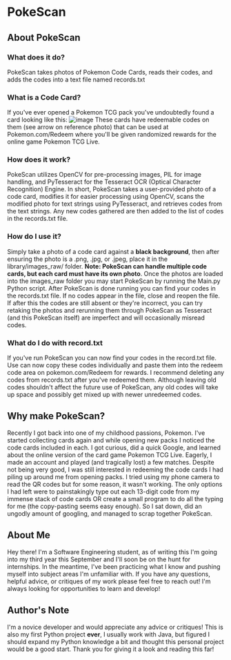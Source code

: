 # PokeScan

## About PokeScan

### What does it do?
PokeScan takes photos of Pokemon Code Cards, reads their codes, and adds the codes into a text file named records.txt

### What is a Code Card?
If you've ever opened a Pokemon TCG pack you've undoubtedly found a card looking like this:
![image](https://github.com/user-attachments/assets/10495c46-a16c-491a-b0f6-ece4c812066c)
These cards have redeemable codes on them (see arrow on reference photo) that can be used at Pokemon.com/Redeem where you'll be given randomized rewards for the online game Pokemon TCG Live.

### How does it work?
PokeScan utilizes OpenCV for pre-processing images, PIL for image handling, and PyTesseract for the Tesseract OCR (Optical Character Recognition) Engine. In short, PokeScan takes a user-provided photo of a code card, modifies it for easier processing using OpenCV, scans the modified photo for text strings using PyTesseract, and retrieves codes from the text strings. Any new codes gathered are then added to the list of codes in the records.txt file.

### How do I use it?
Simply take a photo of a code card against a **black background**, then after ensuring the photo is a .png, .jpg, or .jpeg, place it in the library/images_raw/ folder. **Note: PokeScan can handle multiple code cards, but each card must have its own photo**. Once the photos are loaded into the images_raw folder you may start PokeScan by running the Main.py Python script. After PokeScan is done running you can find your codes in the records.txt file. If no codes appear in the file, close and reopen the file. If after this the codes are still absent or they're incorrect, you can try retaking the photos and rerunning them through PokeScan as Tesseract (and this PokeScan itself) are imperfect and will occasionally misread codes.

### What do I do with record.txt
If you've run PokeScan you can now find your codes in the record.txt file. Use can now copy these codes individually and paste them into the redeem code area on pokemon.com/Redeem for rewards. I recommend deleting any codes from records.txt after you've redeemed them. Although leaving old codes shouldn't affect the future use of PokeScan, any old codes will take up space and possibly get mixed up with newer unredeemed codes.

## Why make PokeScan?
Recently I got back into one of my childhood passions, Pokemon. I've started collecting cards again and while opening new packs I noticed the code cards included in each. I got curious, did a quick Google, and learned about the online version of the card game Pokemon TCG Live. Eagerly, I made an account and played (and tragically lost) a few matches. Despite not being very good, I was still interested in redeeming the code cards I had piling up around me from opening packs. I tried using my phone camera to read the QR codes but for some reason, it wasn't working. The only options I had left were to painstakingly type out each 13-digit code from my immense stack of code cards OR create a small program to do all the typing for me (the copy-pasting seems easy enough). So I sat down, did an ungodly amount of googling, and managed to scrap together PokeScan.

## About Me
Hey there! I'm a Software Engineering student, as of writing this I'm going into my third year this September and I'll soon be on the hunt for internships. In the meantime, I've been practicing what I know and pushing myself into subject areas I'm unfamiliar with. If you have any questions, helpful advice, or critiques of my work please feel free to reach out! I'm always looking for opportunities to learn and develop!

## Author's Note
I'm a novice developer and would appreciate any advice or critiques! This is also my first Python project **ever**, I usually work with Java, but figured I should expand my Python knowledge a bit and thought this personal project would be a good start. Thank you for giving it a look and reading this far!
